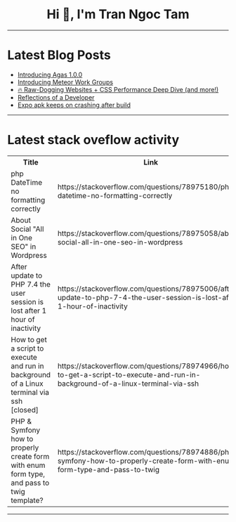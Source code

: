 <h1 align="center">Hi 👋, I'm Tran Ngoc Tam</h1>

---

# Latest Blog Posts 
<!-- BLOG-POST-LIST:START -->
- [Introducing Agas 1.0.0](https://dev.to/m__mdy__m/introducing-agas-100-43bd)
- [Introducing Meteor Work Groups](https://dev.to/meteor/introducing-meteor-work-groups-3m01)
- [🔥 Raw-Dogging Websites + CSS Performance Deep Dive &lpar;and more!&rpar;](https://dev.to/adam/raw-dogging-websites-css-performance-deep-dive-and-more-j4i)
- [Reflections of a Developer](https://dev.to/mpitrowsky/reflections-of-a-developer-24jf)
- [Expo apk keeps on crashing after build](https://dev.to/amanbhoria/expo-apk-keeps-on-crashing-after-build-pjg)
<!-- BLOG-POST-LIST:END -->

---

# Latest stack oveflow activity
<table>
  <tr><th>Title</th><th>Link</th></tr>
  <!-- STACKOVERFLOW:START --><tr><td>php DateTime no formatting correctly</td><td>https://stackoverflow.com/questions/78975180/php-datetime-no-formatting-correctly</td></tr><tr><td>About Social &quot;All in One SEO&quot; in Wordpress</td><td>https://stackoverflow.com/questions/78975058/about-social-all-in-one-seo-in-wordpress</td></tr><tr><td>After update to PHP 7.4 the user session is lost after 1 hour of inactivity</td><td>https://stackoverflow.com/questions/78975006/after-update-to-php-7-4-the-user-session-is-lost-after-1-hour-of-inactivity</td></tr><tr><td>How to get a script to execute and run in background of a Linux terminal via ssh [closed]</td><td>https://stackoverflow.com/questions/78974966/how-to-get-a-script-to-execute-and-run-in-background-of-a-linux-terminal-via-ssh</td></tr><tr><td>PHP &amp; Symfony how to properly create form with enum form type, and pass to twig template?</td><td>https://stackoverflow.com/questions/78974886/php-symfony-how-to-properly-create-form-with-enum-form-type-and-pass-to-twig</td></tr><!-- STACKOVERFLOW:END -->
</table>

---


